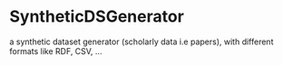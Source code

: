 # SyntheticDSGenerator
a synthetic dataset generator (scholarly data i.e papers), with different formats like RDF, CSV, ...
